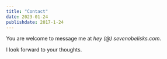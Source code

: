 ```yaml
---
title: "Contact"
date: 2023-01-24
publishdate: 2017-1-24
---
```


You are welcome to message me at *hey (@) sevenobelisks.com*.

I look forward to your thoughts.